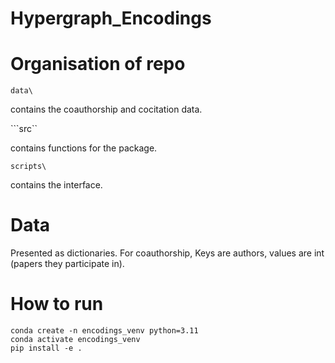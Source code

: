 # Hypergraph_Encodings

# Organisation of repo

```data\``` 

contains the coauthorship and cocitation data.

```src\`` 

contains functions for the package.

```scripts\``` 

contains the interface.


# Data

Presented as dictionaries. For coauthorship, Keys are authors, values are int (papers they participate in).

# How to run

```
conda create -n encodings_venv python=3.11
conda activate encodings_venv
pip install -e .
```
